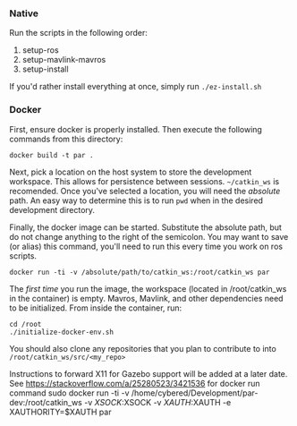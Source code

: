 ### Native

Run the scripts in the following order:
1. setup-ros
2. setup-mavlink-mavros
3. setup-install

If you'd rather install everything at once, simply run
`./ez-install.sh`

### Docker

First, ensure docker is properly installed. 
Then execute the following commands from this directory:

    docker build -t par .

Next, pick a location on the host system to store the development workspace.
This allows for persistence between sessions. `~/catkin_ws` is recomended. 
Once you've selected a location, you will need the _absolute_ path. An easy way
to determine this is to run `pwd` when in the desired development directory.

Finally, the docker image can be started. Substitute the absolute path, but
do not change anything to the right of the semicolon. You may want to save
(or alias) this command, you'll need to run this every time you work on ros 
scripts.

    docker run -ti -v /absolute/path/to/catkin_ws:/root/catkin_ws par 

The _first time_ you run the image, the workspace (located in /root/catkin_ws
in the container) is empty. Mavros, Mavlink, and other dependencies need to be
initialized. From inside the container, run:

    cd /root
    ./initialize-docker-env.sh

You should also clone any repositories that you plan to
contribute to into `/root/catkin_ws/src/<my_repo>`

Instructions to forward X11 for Gazebo support will be added at a later date.
See https://stackoverflow.com/a/25280523/3421536 for docker run command
sudo docker run -ti -v /home/cybered/Development/par-dev:/root/catkin_ws -v $XSOCK:$XSOCK -v $XAUTH:$XAUTH -e XAUTHORITY=$XAUTH par
